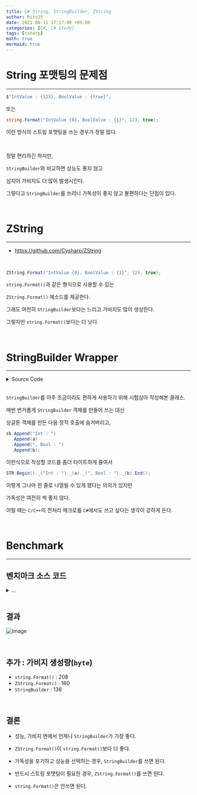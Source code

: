 ```yaml
---
title: C# String, StringBuilder, ZString
author: Rito15
date: 2021-08-11 17:17:00 +09:00
categories: [C#, C# Study]
tags: [csharp]
math: true
mermaid: true
---
```


# String 포맷팅의 문제점
---

```cs
$"IntValue : {123}, BoolValue : {true}";
```

또는

```cs
string.Format("IntValue {0}, BoolValue : {1}", 123, true);
```

이런 방식의 스트링 포맷팅을 쓰는 경우가 정말 많다.

<br>

정말 편리하긴 하지만,

`StringBuilder`와 비교하면 성능도 좋지 않고

심지어 가비지도 더 많이 발생시킨다.

그렇다고 `StringBuilder`를 쓰려니 가독성이 좋지 않고 불편하다는 단점이 있다.

<br>



# ZString
---

- <https://github.com/Cysharp/ZString>

<br>

```cs
ZString.Format("IntValue {0}, BoolValue : {1}", 123, true);
```

`string.Format()`과 같은 형식으로 사용할 수 있는

`ZString.Format()` 메소드를 제공한다.

그래도 여전히 `StringBuilder`보다는 느리고 가비지도 많이 생성한다.

그렇지만 `string.Format()`보다는 더 낫다.

<br>


# StringBuilder Wrapper
---

<details>
<summary markdown="span"> 
Source Code
</summary>

```cs
public class STR
{
    private static readonly STR singleton = new STR();
    private readonly StringBuilder sb = new StringBuilder(100);

    private STR() { }

    public static STR Begin()
    {
        singleton.sb.Clear();
        return singleton;
    }

    public STR _(string value) { sb.Append(value); return this; }
    public STR _(bool value)   { sb.Append(value); return this; }
    public STR _(byte value)   { sb.Append(value); return this; }
    public STR _(short value)  { sb.Append(value); return this; }
    public STR _(ushort value) { sb.Append(value); return this; }
    public STR _(int value)    { sb.Append(value); return this; }
    public STR _(uint value)   { sb.Append(value); return this; }
    public STR _(float value)  { sb.Append(value); return this; }
    public STR _(double value) { sb.Append(value); return this; }

    public string End()
    {
        return sb.ToString();
    }
}
```

</details>

<br>

`StringBuilder`를 아주 조금이라도 편하게 사용하기 위해 시험삼아 작성해본 클래스.

매번 번거롭게 `StringBuilder` 객체를 만들어 쓰는 대신

싱글톤 객체를 만든 다음 정적 호출에 숨겨버리고,

```cs
sb.Append("Int : ")
  .Append(a)
  .Append(", Bool : ")
  .Append(b);
```

이런식으로 작성할 코드를 좀더 타이트하게 줄여서

```cs
STR.Begin()._("Int : ")._(a)._(", Bool : ")._(b).End();
```

이렇게 그나마 한 줄로 나열될 수 있게 했다는 의의가 있지만

가독성은 여전히 썩 좋지 않다.

이럴 때는 `C/C++`의 전처리 매크로를 `C#`에서도 쓰고 싶다는 생각이 강하게 든다.

<br>


# Benchmark
---

<!-- ============================= 벤치마크 소스코드 BEGIN ============================ -->

## **벤치마크 소스 코드**

<details>
<summary markdown="span"> 
...
</summary>

```cs
private StringBuilder sb = new StringBuilder(200);
private int intValue = 123;
private bool boolValue = true;
private float floatValue = 1234.567f;

[Benchmark(Baseline = true)]
public string StringFormat_1()
{
    return $"IntValue : {intValue}, BoolValue : {boolValue}, FloatValue : {floatValue}";
}

[Benchmark]
public string StringFormat_2()
{
    return string.Format("IntValue : {0}, BoolValue : {1}, FloatValue : {2}", intValue, boolValue, floatValue);
}

[Benchmark]
public string StringBuilder_()
{
    sb.Clear();
    return sb
        .Append("IntValue : ")
        .Append(intValue)
        .Append(", BoolValue : ")
        .Append(boolValue)
        .Append(", FloatValue : ")
        .Append(floatValue)
        .ToString();
}

[Benchmark]
public string ZString_()
{
    return ZString.Format("IntValue : {0}, BoolValue : {1}, FloatValue : {2}", intValue, boolValue, floatValue);
}

[Benchmark]
public string StringBuilderWrapper()
{
    return STR.Begin()
        ._("IntValue : ")._(intValue)
        ._(", BoolValue : ")._(boolValue)
        ._(", FloatValue : ")._(floatValue)
        .End();
}
```

</details>

<br>

<!-- ============================= 벤치마크 소스코드 END ============================== -->


## **결과**

![image](https://user-images.githubusercontent.com/42164422/129000693-675586b0-537d-4dd5-aad2-dd40f11795fd.png)

<br>

## **추가 : 가비지 생성량(`byte`)**

- `string.Format()` : 208
- `ZString.Format()` : 160
- `StringBuilder` : 136

<br>


## **결론**

- 성능, 가비지 면에서 언제나 `StringBuilder`가 가장 좋다.

- `ZString.Format()`이 `string.Format()`보다 더 좋다.

- 가독성을 포기하고 성능을 선택하는 경우, `StringBuilder`를 쓰면 된다.

- 반드시 스트링 포맷팅이 필요한 경우, `ZString.Format()`를 쓰면 된다.

- `string.Format()`은 안쓰면 된다.








